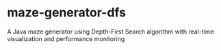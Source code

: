 # maze-generator-dfs
A Java maze generator using Depth-First Search algorithm with real-time visualization and performance monitoring
